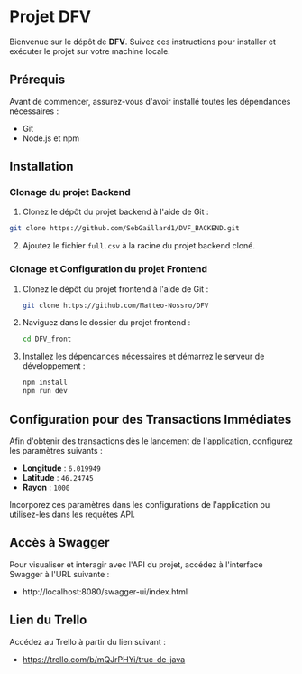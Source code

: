 # Projet DFV

Bienvenue sur le dépôt de **DFV**. Suivez ces instructions pour installer et exécuter le projet sur votre machine locale.

## Prérequis

Avant de commencer, assurez-vous d'avoir installé toutes les dépendances nécessaires :

- Git
- Node.js et npm

## Installation

### Clonage du projet Backend

1. Clonez le dépôt du projet backend à l'aide de Git :

```bash
git clone https://github.com/SebGaillard1/DVF_BACKEND.git
```

2. Ajoutez le fichier `full.csv` à la racine du projet backend cloné.

### Clonage et Configuration du projet Frontend

1. Clonez le dépôt du projet frontend à l'aide de Git :

    ```bash
    git clone https://github.com/Matteo-Nossro/DFV
    ```

2. Naviguez dans le dossier du projet frontend :

    ```bash
    cd DFV_front
    ```

3. Installez les dépendances nécessaires et démarrez le serveur de développement :

    ```bash
    npm install
    npm run dev
    ```

## Configuration pour des Transactions Immédiates

Afin d'obtenir des transactions dès le lancement de l'application, configurez les paramètres suivants :

- **Longitude** : `6.019949`
- **Latitude** : `46.24745`
- **Rayon** : `1000`

Incorporez ces paramètres dans les configurations de l'application ou utilisez-les dans les requêtes API.

## Accès à Swagger

Pour visualiser et interagir avec l'API du projet, accédez à l'interface Swagger à l'URL suivante :

- http://localhost:8080/swagger-ui/index.html

## Lien du Trello

Accédez au Trello à partir du lien suivant :

- https://trello.com/b/mQJrPHYi/truc-de-java
